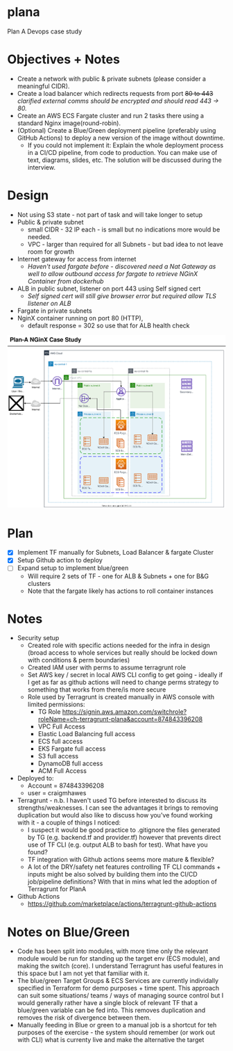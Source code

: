 # plana
Plan A Devops case study

# Objectives + Notes

* Create a network with public & private subnets (please consider a meaningful CIDR).
* Create a load balancer which redirects requests from port ~~80 to 443~~ _clarified external comms should be encrypted and should read 443 -> 80._
* Create an AWS ECS Fargate cluster and run 2 tasks there using a standard Nginx image(round-robin).
* (Optional) Create a Blue/Green deployment pipeline (preferably using GitHub Actions) to deploy a new version of the image without downtime.
  * If you could not implement it: Explain the whole deployment process in a CI/CD pipeline, from code to production. You can make use of text, diagrams, slides, etc. The solution will be discussed during the interview.

# Design
* Not using S3 state - not part of task and will take longer to setup
* Public & private subnet 
  * small CIDR - 32 IP each - is small but no indications more would be needed. 
  * VPC -  larger than required for all Subnets - but bad idea to not leave room for growth
* Internet gateway for access from internet
  * *Haven't used fargate before - discovered need a Nat Gateway as well to allow outbound access for fargate to retrieve NGinX Container from dockerhub*
* ALB in public subnet, listener on port 443 using Self signed cert
  * *Self signed cert will still give browser error but required allow TLS listener on ALB*
* Fargate in private subnets
* NginX container running on port 80 (HTTP), 
  * default response = 302 so use that for ALB health check

![Arch Diagram](PlanAArch.svg)

# Plan
- [x] Implement TF manually for Subnets, Load Balancer & fargate Cluster  
- [x] Setup Github action to deploy
- [ ] Expand setup to implement blue/green
   * Will require 2 sets of TF - one for ALB & Subnets + one for B&G clusters
   * Note that the fargate likely has actions to roll container instances

# Notes
* Security setup
  * Created role with specific actions needed for the infra in design (broad access to whole services but really should be locked down with conditions & perm boundaries)
  * Created IAM user with perms to assume terragrunt role
  * Set AWS key / secret in local AWS CLI config to get going - ideally if I get as far as github actions will need to change perms strategy to something that works from there/is more secure
  * Role used by Terragrunt is created manually in AWS console with limited permissions:
    * TG Role https://signin.aws.amazon.com/switchrole?roleName=ch-terragrunt-plana&account=874843396208
    * VPC Full Access
    * Elastic Load Balancing full access 
    * ECS full access
    * EKS Fargate full access
    * S3 full access
    * DynamoDB full access
    * ACM Full Access
* Deployed to:
  * Account = 874843396208
  * user = craigmhawes
* Terragrunt - n.b. I haven't used TG before interested to discuss its strengths/weaknesses. I can see the advantages it brings to removing duplication but would also like to discuss how you've found working with it - a couple of things I noticed:
  * I suspect it would be good practice to .gitignore the files generated by TG (e.g. backend.tf and provider.tf) however that prevents direct use of TF CLI (e.g. output ALB to bash for test). What have you found?
  * TF integration with Github actions seems more mature & flexible?
  * A lot of the DRY/safety net features controlling TF CLI commands + inputs might be also solved by building them into the CI/CD job/pipeline definitions? With that in mins what led the adoption of Terragrunt for PlanA
* Github Actions
  * https://github.com/marketplace/actions/terragrunt-github-actions


# Notes on Blue/Green
* Code has been split into modules, with more time only the relevant module would be run for standing up the target env (ECS module), and making the switch (core). I understand Terragrunt has useful features in this space but I am not yet that familiar with it.
* The blue/green Target Groups & ECS Services are currently individally specified in Terraform for demo purposes + time spent. This approach can suit some situations/ teams / ways of managing source control but I would generally rather have a single block of relevant TF that a blue/green variable can be fed into. This removes duplication and removes the risk of divergence between them.
* Manually feeding in Blue or green to a manual job is a shortcut for teh purposes of the exercise - the system should remember (or work out with CLI) what is currenty live and make the alternative the target
